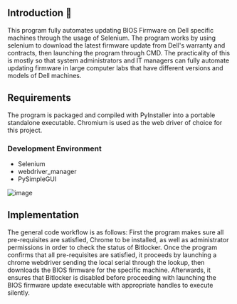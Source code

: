 ## Introduction :wave:
This program fully automates updating BIOS Firmware on Dell specific machines through the usage of Selenium. The program works by using selenium to download the latest firmware update from Dell's warranty and contracts, then launching the program through CMD. The practicality of this is mostly so that system administrators and IT managers can fully automate updating firmware in large computer labs that have different versions and models of Dell machines.

## Requirements
The program is packaged and compiled with PyInstaller into a portable standalone executable. Chromium is used as the web driver of choice for this project.
### Development Environment
* Selenium
* webdriver_manager
* PySimpleGUI

![image](https://user-images.githubusercontent.com/78384615/235709838-10d02099-b329-4f6e-b1f3-a6d5bfda41c3.png)

## Implementation
The general code workflow is as follows: First the program makes sure all pre-requisites are satisfied, Chrome to be installed, as well as administrator permissions in order to check the status of Bitlocker. Once the program confirms that all pre-requisites are satisfied, it proceeds by launching a chrome webdriver sending the local serial through the lookup, then downloads the BIOS firmware for the specific machine. Afterwards, it ensures that Bitlocker is disabled before proceeding with launching the BIOS firmware update executable with appropriate handles to execute silently.
